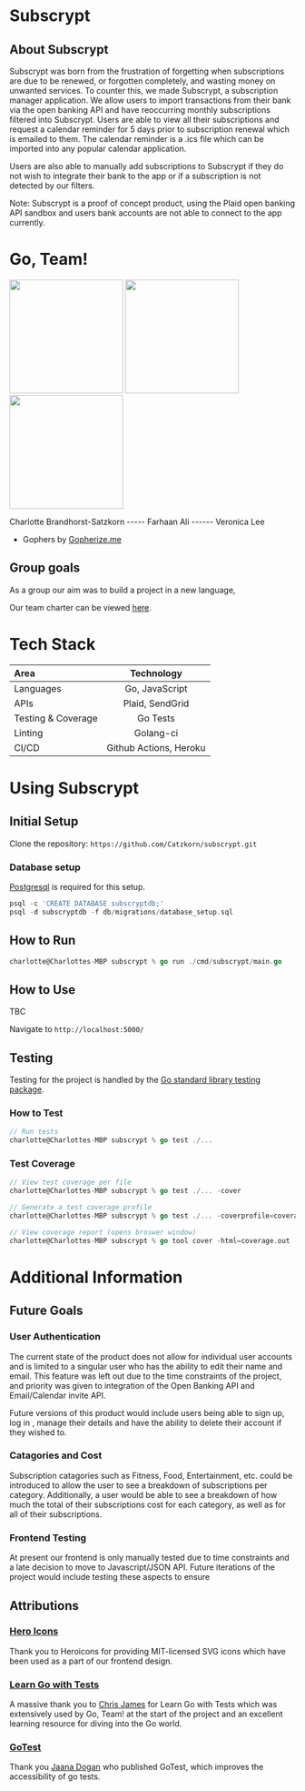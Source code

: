 # Subscrypt

## About Subscrypt

 Subscrypt was born from the frustration of forgetting when subscriptions are due to be renewed, or forgotten completely, and wasting money on unwanted services. To counter this, we made Subscrypt, a subscription manager application. We allow users to import transactions from their bank via the open banking API and have reoccurring monthly subscriptions filtered into Subscrypt. Users are able to view all their subscriptions and request a calendar reminder for 5 days prior to subscription renewal which is emailed to them. The calendar reminder is a .ics file which can be imported into any popular calendar application.

Users are also able to manually add subscriptions to Subscrypt if they do not wish to integrate their bank to the app or if a subscription is not detected by our filters.

Note: Subscrypt is a proof of concept product, using the Plaid open banking API sandbox and users bank accounts are not able to connect to the app currently.


# Go, Team!

<img src="https://imgur.com/oePX1Wo.png" width="200" height="200"> <img src="https://imgur.com/YKZhxGt.png" width="200" height="200"> <img src="https://imgur.com/zBtpZ4o.png" width="200" height="200"> 

Charlotte Brandhorst-Satzkorn ----- Farhaan Ali ------ Veronica Lee
- Gophers by [Gopherize.me](https://gopherize.me/)

## Group goals

As a group our aim was to build a project in a new language, 

Our team charter can be viewed [here](https://github.com/Catzkorn/subscrypt/wiki/Team-Charter).

# Tech Stack

|      Area      | Technology  |
| :------------- | :----------: | 
|  Languages | Go, JavaScript  |
|  APIs | Plaid, SendGrid  |
| Testing & Coverage | Go Tests  |   
|  Linting | Golang-ci  |  
| CI/CD   | Github Actions, Heroku | 

# Using Subscrypt


## Initial Setup
Clone the repository: `https://github.com/Catzkorn/subscrypt.git`

### Database setup

[Postgresql](https://www.postgresql.org/) is required for this setup.

```Go
psql -c 'CREATE DATABASE subscryptdb;'
psql -d subscryptdb -f db/migrations/database_setup.sql
```

## How to Run
```Go
charlotte@Charlottes-MBP subscrypt % go run ./cmd/subscrypt/main.go
```

## How to Use

TBC

Navigate to `http://localhost:5000/`

## Testing

Testing for the project is handled by the [Go standard library testing package](https://golang.org/pkg/testing/). 

### How to Test

```Go
// Run tests
charlotte@Charlottes-MBP subscrypt % go test ./...
```

### Test Coverage

```Go
// View test coverage per file
charlotte@Charlottes-MBP subscrypt % go test ./... -cover

// Generate a test coverage profile
charlotte@Charlottes-MBP subscrypt % go test ./... -coverprofile=coverage.out

// View coverage report (opens broswer window)
charlotte@Charlottes-MBP subscrypt % go tool cover -html=coverage.out
```


# Additional Information

## Future Goals

### User Authentication

The current state of the product does not allow for individual user accounts and is limited to a singular user who has the ability to edit their name and email. This feature was left out due to the time constraints of the project, and priority was given to integration of the Open Banking API and Email/Calendar invite API.

Future versions of this product would include users being able to sign up, log in , manage their details and have the ability to delete their account if they wished to. 

### Catagories and Cost

Subscription catagories such as Fitness, Food, Entertainment, etc. could be introduced to allow the user to see a breakdown of subscriptions per category. Additionally, a user would be able to see a breakdown of how much the total of their subscriptions cost for each category, as well as for all of their subscriptions. 

### Frontend Testing

At present our frontend is only manually tested due to time constraints and a late decision to move to Javascript/JSON API. Future iterations of the project would include testing these aspects to ensure 


## Attributions

### [Hero Icons](https://heroicons.dev/)

Thank you to Heroicons for providing MIT-licensed SVG icons which have been used as a part of our frontend design. 

### [Learn Go with Tests](https://quii.gitbook.io/learn-go-with-tests/)

A massive thank you to [Chris James](https://github.com/quii) for Learn Go with Tests which was extensively used by Go, Team! at the start of the project and an excellent learning resource for diving into the Go world. 

### [GoTest](https://github.com/rakyll/gotest)

Thank you [Jaana Dogan](https://github.com/rakyll) who published GoTest, which improves the accessibility of go tests.

